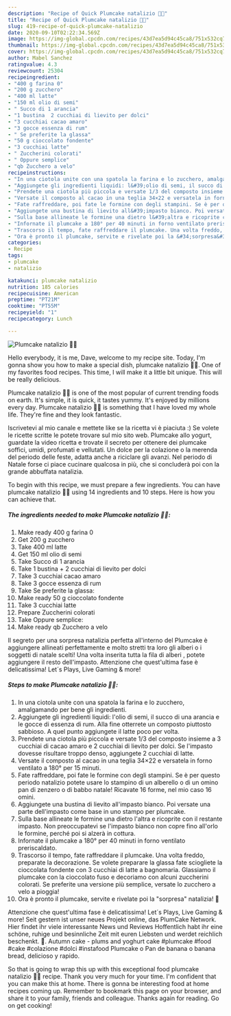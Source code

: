 ```yaml
---
description: "Recipe of Quick Plumcake natalizio 🎅🎄"
title: "Recipe of Quick Plumcake natalizio 🎅🎄"
slug: 419-recipe-of-quick-plumcake-natalizio
date: 2020-09-10T02:22:34.569Z
image: https://img-global.cpcdn.com/recipes/43d7ea5d94c45ca8/751x532cq70/plumcake-natalizio-🎅🎄-recipe-main-photo.jpg
thumbnail: https://img-global.cpcdn.com/recipes/43d7ea5d94c45ca8/751x532cq70/plumcake-natalizio-🎅🎄-recipe-main-photo.jpg
cover: https://img-global.cpcdn.com/recipes/43d7ea5d94c45ca8/751x532cq70/plumcake-natalizio-🎅🎄-recipe-main-photo.jpg
author: Mabel Sanchez
ratingvalue: 4.3
reviewcount: 25304
recipeingredient:
- "400 g farina 0"
- "200 g zucchero"
- "400 ml latte"
- "150 ml olio di semi"
- " Succo di 1 arancia"
- "1 bustina  2 cucchiai di lievito per dolci"
- "3 cucchiai cacao amaro"
- "3 gocce essenza di rum"
- " Se preferite la glassa"
- "50 g cioccolato fondente"
- "3 cucchiai latte"
- " Zuccherini colorati"
- " Oppure semplice"
- "qb Zucchero a velo"
recipeinstructions:
- "In una ciotola unite con una spatola la farina e lo zucchero, amalgamando per bene gli ingredienti."
- "Aggiungete gli ingredienti liquidi: l&#39;olio di semi, il succo di una arancia e le gocce di essenza di rum. Alla fine otterrete un composto piuttosto sabbioso. A quel punto aggiungete il latte poco per volta."
- "Prendete una ciotola più piccola e versate 1/3 del composto insieme a 3 cucchiai di cacao amaro e 2 cucchiai di lievito per dolci. Se l&#39;impasto dovesse risultare troppo denso, aggiungete 2 cucchiai di latte."
- "Versate il composto al cacao in una teglia 34×22 e versatela in forno ventilato a 180° per 15 minuti."
- "Fate raffreddare, poi fate le formine con degli stampini. Se è per questo periodo natalizio potete usare lo stampino di un alberello o di un omino pan di zenzero o di babbo natale! Ricavate 16 forme, nel mio caso 16 omini."
- "Aggiungete una bustina di lievito all&#39;impasto bianco. Poi versate una parte dell&#39;impasto come base in uno stampo per plumcake."
- "Sulla base allineate le formine una dietro l&#39;altra e ricoprite con il restante impasto. Non preoccupatevi se l&#39;impasto bianco non copre fino all&#39;orlo le formine, perché poi si alzerà in cottura."
- "Infornate il plumcake a 180° per 40 minuti in forno ventilato preriscaldato."
- "Trascorso il tempo, fate raffreddare il plumcake. Una volta freddo, preparate la decorazione. Se volete preparare la glassa fate sciogliete la cioccolata fondente con 3 cucchiai di latte a bagnomaria. Glassiamo il plumcake con la cioccolato fuso e decoriamo con alcuni zuccherini colorati. Se preferite una versione più semplice, versate lo zucchero a velo a pioggia!"
- "Ora è pronto il plumcake, servite e rivelate poi la &#34;sorpresa&#34; natalizia! 🎄"
categories:
- Recipe
tags:
- plumcake
- natalizio

katakunci: plumcake natalizio 
nutrition: 185 calories
recipecuisine: American
preptime: "PT21M"
cooktime: "PT55M"
recipeyield: "1"
recipecategory: Lunch

---
```



![Plumcake natalizio 🎅🎄](https://img-global.cpcdn.com/recipes/43d7ea5d94c45ca8/751x532cq70/plumcake-natalizio-🎅🎄-recipe-main-photo.jpg)

Hello everybody, it is me, Dave, welcome to my recipe site. Today, I'm gonna show you how to make a special dish, plumcake natalizio 🎅🎄. One of my favorites food recipes. This time, I will make it a little bit unique. This will be really delicious.

Plumcake natalizio 🎅🎄 is one of the most popular of current trending foods on earth. It's simple, it is quick, it tastes yummy. It's enjoyed by millions every day. Plumcake natalizio 🎅🎄 is something that I have loved my whole life. They're fine and they look fantastic.

Iscrivetevi al mio canale e mettete like se la ricetta vi è piaciuta :) Se volete le ricette scritte le potete trovare sul mio sito web. Plumcake allo yogurt, guardate la video ricetta e trovate il secreto per ottenere dei plumcake soffici, umidi, profumati e vellutati. Un dolce per la colazione o la merenda del periodo delle feste, adatta anche a riciclare gli avanzi. Nel periodo di Natale forse ci piace cucinare qualcosa in più, che si concluderà poi con la grande abbuffata natalizia.


To begin with this recipe, we must prepare a few ingredients. You can have plumcake natalizio 🎅🎄 using 14 ingredients and 10 steps. Here is how you can achieve that.

<!--inarticleads1-->

##### The ingredients needed to make Plumcake natalizio 🎅🎄:

1. Make ready 400 g farina 0
1. Get 200 g zucchero
1. Take 400 ml latte
1. Get 150 ml olio di semi
1. Take  Succo di 1 arancia
1. Take 1 bustina + 2 cucchiai di lievito per dolci
1. Take 3 cucchiai cacao amaro
1. Take 3 gocce essenza di rum
1. Take  Se preferite la glassa:
1. Make ready 50 g cioccolato fondente
1. Take 3 cucchiai latte
1. Prepare  Zuccherini colorati
1. Take  Oppure semplice:
1. Make ready qb Zucchero a velo


Il segreto per una sorpresa natalizia perfetta all&#39;interno del Plumcake è aggiungere allineati perfettamente e molto stretti tra loro gli alberi o i soggetti di natale scelti! Una volta inserita tutta la fila di alberi , potete aggiungere il resto dell&#39;impasto. Attenzione che quest&#39;ultima fase è delicatissima! Let´s Plays, Live Gaming &amp; more! 

<!--inarticleads2-->

##### Steps to make Plumcake natalizio 🎅🎄:

1. In una ciotola unite con una spatola la farina e lo zucchero, amalgamando per bene gli ingredienti.
1. Aggiungete gli ingredienti liquidi: l&#39;olio di semi, il succo di una arancia e le gocce di essenza di rum. Alla fine otterrete un composto piuttosto sabbioso. A quel punto aggiungete il latte poco per volta.
1. Prendete una ciotola più piccola e versate 1/3 del composto insieme a 3 cucchiai di cacao amaro e 2 cucchiai di lievito per dolci. Se l&#39;impasto dovesse risultare troppo denso, aggiungete 2 cucchiai di latte.
1. Versate il composto al cacao in una teglia 34×22 e versatela in forno ventilato a 180° per 15 minuti.
1. Fate raffreddare, poi fate le formine con degli stampini. Se è per questo periodo natalizio potete usare lo stampino di un alberello o di un omino pan di zenzero o di babbo natale! Ricavate 16 forme, nel mio caso 16 omini.
1. Aggiungete una bustina di lievito all&#39;impasto bianco. Poi versate una parte dell&#39;impasto come base in uno stampo per plumcake.
1. Sulla base allineate le formine una dietro l&#39;altra e ricoprite con il restante impasto. Non preoccupatevi se l&#39;impasto bianco non copre fino all&#39;orlo le formine, perché poi si alzerà in cottura.
1. Infornate il plumcake a 180° per 40 minuti in forno ventilato preriscaldato.
1. Trascorso il tempo, fate raffreddare il plumcake. Una volta freddo, preparate la decorazione. Se volete preparare la glassa fate sciogliete la cioccolata fondente con 3 cucchiai di latte a bagnomaria. Glassiamo il plumcake con la cioccolato fuso e decoriamo con alcuni zuccherini colorati. Se preferite una versione più semplice, versate lo zucchero a velo a pioggia!
1. Ora è pronto il plumcake, servite e rivelate poi la &#34;sorpresa&#34; natalizia! 🎄


Attenzione che quest&#39;ultima fase è delicatissima! Let´s Plays, Live Gaming &amp; more! Seit gestern ist unser neues Projekt online, das PlumCake Network. Hier findet ihr viele interessante News und Reviews Hoffentlich habt ihr eine schöne, ruhige und besinnliche Zeit mit euren Liebsten und werdet reichlich beschenkt. 🎄. Autumn cake - plums and yoghurt cake #plumcake #food #cake #colazione #dolci #instafood Plumcake o Pan de banana o banana bread, delicioso y rapido. 

So that is going to wrap this up with this exceptional food plumcake natalizio 🎅🎄 recipe. Thank you very much for your time. I'm confident that you can make this at home. There is gonna be interesting food at home recipes coming up. Remember to bookmark this page on your browser, and share it to your family, friends and colleague. Thanks again for reading. Go on get cooking!
